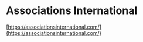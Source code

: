 # Associations International

[https://associationsinternational.com/](https://associationsinternational.com/)
